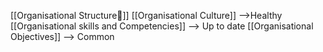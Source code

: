 
[[Organisational Structure🔼]] 
[[Organisational Culture]] -->Healthy
[[Organisational skills and Competencies]] --> Up to date
[[Organisational Objectives]]  --> Common
